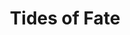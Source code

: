 ---
title: Tides of Fate
thumbnail: assets/img/card-previews/preview-climate.png
alt_text: Climate Change Project
description: This interactive, infographic-based story investigates consequences of climate change
url: http://{{github_username}}.github.io/climate/
---